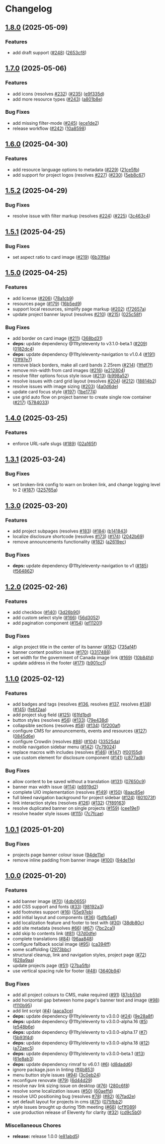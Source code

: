 # Changelog

## [1.8.0](https://github.com/inclusive-design/standards.inclusivedesign.ca/compare/v1.7.0...v1.8.0) (2025-05-09)


### Features

* add draft support ([#248](https://github.com/inclusive-design/standards.inclusivedesign.ca/issues/248)) ([2653cf8](https://github.com/inclusive-design/standards.inclusivedesign.ca/commit/2653cf8eb17e44667d73098eec98c319733a5301))

## [1.7.0](https://github.com/inclusive-design/standards.inclusivedesign.ca/compare/v1.6.0...v1.7.0) (2025-05-06)


### Features

* add icons (resolves [#232](https://github.com/inclusive-design/standards.inclusivedesign.ca/issues/232)) ([#235](https://github.com/inclusive-design/standards.inclusivedesign.ca/issues/235)) ([e9f335d](https://github.com/inclusive-design/standards.inclusivedesign.ca/commit/e9f335d2ef4d0247e3fbcadca578ce0203d9dec4))
* add more resource types ([#243](https://github.com/inclusive-design/standards.inclusivedesign.ca/issues/243)) ([a801b8e](https://github.com/inclusive-design/standards.inclusivedesign.ca/commit/a801b8e090b60a68cf3b82cf391ee545657a4bd1))


### Bug Fixes

* add missing filter-mode ([#245](https://github.com/inclusive-design/standards.inclusivedesign.ca/issues/245)) ([ece1de2](https://github.com/inclusive-design/standards.inclusivedesign.ca/commit/ece1de23ba7c9f466779faca244cfef776e9a0fa))
* release workflow ([#242](https://github.com/inclusive-design/standards.inclusivedesign.ca/issues/242)) ([10a8598](https://github.com/inclusive-design/standards.inclusivedesign.ca/commit/10a8598418b1e8169339afd9d6ad1638b756cdba))

## [1.6.0](https://github.com/inclusive-design/standards.inclusivedesign.ca/compare/v1.5.2...v1.6.0) (2025-04-30)


### Features

* add resource language options to metadata ([#229](https://github.com/inclusive-design/standards.inclusivedesign.ca/issues/229)) ([21ce5fb](https://github.com/inclusive-design/standards.inclusivedesign.ca/commit/21ce5fbc406a25097418f91b09c6756e277470fb))
* add support for project logos (resolves [#227](https://github.com/inclusive-design/standards.inclusivedesign.ca/issues/227)) ([#230](https://github.com/inclusive-design/standards.inclusivedesign.ca/issues/230)) ([5eb8c67](https://github.com/inclusive-design/standards.inclusivedesign.ca/commit/5eb8c67983c44aecc4dee6cb7122330fb6c7344a))

## [1.5.2](https://github.com/inclusive-design/standards.inclusivedesign.ca/compare/v1.5.1...v1.5.2) (2025-04-29)


### Bug Fixes

* resolve issue with filter markup (resolves [#224](https://github.com/inclusive-design/standards.inclusivedesign.ca/issues/224)) ([#225](https://github.com/inclusive-design/standards.inclusivedesign.ca/issues/225)) ([3c463c4](https://github.com/inclusive-design/standards.inclusivedesign.ca/commit/3c463c4794b2c76ad016c7f39d783d7edceb2fed))

## [1.5.1](https://github.com/inclusive-design/standards.inclusivedesign.ca/compare/v1.5.0...v1.5.1) (2025-04-25)


### Bug Fixes

* set aspect ratio to card image ([#219](https://github.com/inclusive-design/standards.inclusivedesign.ca/issues/219)) ([6b31f6a](https://github.com/inclusive-design/standards.inclusivedesign.ca/commit/6b31f6a24a48b59965c45ab5fe24a9e9a6d46834))

## [1.5.0](https://github.com/inclusive-design/standards.inclusivedesign.ca/compare/v1.4.0...v1.5.0) (2025-04-25)


### Features

* add license ([#206](https://github.com/inclusive-design/standards.inclusivedesign.ca/issues/206)) ([78a1cb9](https://github.com/inclusive-design/standards.inclusivedesign.ca/commit/78a1cb99df01c3570cbe04f9b0d5976e824fd19e))
* resources page ([#179](https://github.com/inclusive-design/standards.inclusivedesign.ca/issues/179)) ([16b5ed9](https://github.com/inclusive-design/standards.inclusivedesign.ca/commit/16b5ed9d2d447944d62e4f5cad73f737a6121535))
* support local resources, simplify page markup ([#202](https://github.com/inclusive-design/standards.inclusivedesign.ca/issues/202)) ([f72657a](https://github.com/inclusive-design/standards.inclusivedesign.ca/commit/f72657a26945642d82f6fd909a50c1f223197c43))
* update project banner layout (resolves [#210](https://github.com/inclusive-design/standards.inclusivedesign.ca/issues/210)) ([#215](https://github.com/inclusive-design/standards.inclusivedesign.ca/issues/215)) ([025c58f](https://github.com/inclusive-design/standards.inclusivedesign.ca/commit/025c58f755c2c1e71e050e81feaf20ddbbfb2542))


### Bug Fixes

* add border on card image ([#211](https://github.com/inclusive-design/standards.inclusivedesign.ca/issues/211)) ([368bd31](https://github.com/inclusive-design/standards.inclusivedesign.ca/commit/368bd316fc57ed1f3a2a885c062ea0d2dc605b18))
* **deps:** update dependency @11ty/eleventy to v3.1.0-beta.1 ([#209](https://github.com/inclusive-design/standards.inclusivedesign.ca/issues/209)) ([0182dc4](https://github.com/inclusive-design/standards.inclusivedesign.ca/commit/0182dc41423ba734e949abd278b4a74c8e95f254))
* **deps:** update dependency @11ty/eleventy-navigation to v1.0.4 ([#191](https://github.com/inclusive-design/standards.inclusivedesign.ca/issues/191)) ([31f97e7](https://github.com/inclusive-design/standards.inclusivedesign.ca/commit/31f97e7099694a90ee70a0a10c590b3652155f67))
* remove black borders, make all card bands 2.25rem ([#214](https://github.com/inclusive-design/standards.inclusivedesign.ca/issues/214)) ([1ffdf7f](https://github.com/inclusive-design/standards.inclusivedesign.ca/commit/1ffdf7fc4cc36f6bbbce5381c54a939d5e8b41b8))
* remove min-width from card images ([#216](https://github.com/inclusive-design/standards.inclusivedesign.ca/issues/216)) ([e212804](https://github.com/inclusive-design/standards.inclusivedesign.ca/commit/e212804286e72c2ec86bf5d12645a0e1cc83ac3c))
* resolve filter options focus style issue ([#213](https://github.com/inclusive-design/standards.inclusivedesign.ca/issues/213)) ([b998a52](https://github.com/inclusive-design/standards.inclusivedesign.ca/commit/b998a52f0980e5c87f736e016546ff5eb22b1475))
* resolve issues with card grid layout (resolves [#204](https://github.com/inclusive-design/standards.inclusivedesign.ca/issues/204)) ([#212](https://github.com/inclusive-design/standards.inclusivedesign.ca/issues/212)) ([18814b2](https://github.com/inclusive-design/standards.inclusivedesign.ca/commit/18814b274b3f6cbb3ce33d6c466043238f3feda0))
* resolve issues with image sizing ([#203](https://github.com/inclusive-design/standards.inclusivedesign.ca/issues/203)) ([4a0d6de](https://github.com/inclusive-design/standards.inclusivedesign.ca/commit/4a0d6deb93e381a0b8cf88ede880a018377d26fe))
* update card focus style ([#197](https://github.com/inclusive-design/standards.inclusivedesign.ca/issues/197)) ([1be1774](https://github.com/inclusive-design/standards.inclusivedesign.ca/commit/1be1774dc71e10885a2b2eb3b3be2f4672890302))
* use grid auto flow on project banner to create single row container ([#217](https://github.com/inclusive-design/standards.inclusivedesign.ca/issues/217)) ([5784033](https://github.com/inclusive-design/standards.inclusivedesign.ca/commit/5784033f04bba3f1c1c62c0521224849284f1e58))

## [1.4.0](https://github.com/inclusive-design/standards.inclusivedesign.ca/compare/v1.3.1...v1.4.0) (2025-03-25)


### Features

* enforce URL-safe slugs ([#189](https://github.com/inclusive-design/standards.inclusivedesign.ca/issues/189)) ([02a165f](https://github.com/inclusive-design/standards.inclusivedesign.ca/commit/02a165fe5c15fab669f76f7f258dcee56f567662))

## [1.3.1](https://github.com/inclusive-design/standards.inclusivedesign.ca/compare/v1.3.0...v1.3.1) (2025-03-24)


### Bug Fixes

* set broken-link config to warn on broken link, and change logging level to 2 ([#187](https://github.com/inclusive-design/standards.inclusivedesign.ca/issues/187)) ([325765a](https://github.com/inclusive-design/standards.inclusivedesign.ca/commit/325765af5c9fece1d0c42eaf4b2109c38614f1b0))

## [1.3.0](https://github.com/inclusive-design/standards.inclusivedesign.ca/compare/v1.2.0...v1.3.0) (2025-03-20)


### Features

* add project subpages (resolves [#183](https://github.com/inclusive-design/standards.inclusivedesign.ca/issues/183)) ([#184](https://github.com/inclusive-design/standards.inclusivedesign.ca/issues/184)) ([b141843](https://github.com/inclusive-design/standards.inclusivedesign.ca/commit/b1418436679e87db89731f814ca528d1fa57d5eb))
* localize disclosure shortcode (resolves [#173](https://github.com/inclusive-design/standards.inclusivedesign.ca/issues/173)) ([#174](https://github.com/inclusive-design/standards.inclusivedesign.ca/issues/174)) ([2042b69](https://github.com/inclusive-design/standards.inclusivedesign.ca/commit/2042b69079250e9f4d80bf94094d538c8bf5d747))
* remove announcements functionality ([#182](https://github.com/inclusive-design/standards.inclusivedesign.ca/issues/182)) ([a2619ec](https://github.com/inclusive-design/standards.inclusivedesign.ca/commit/a2619ec78a013adaf74e7156be0b3ebb75ec4864))


### Bug Fixes

* **deps:** update dependency @11ty/eleventy-navigation to v1 ([#185](https://github.com/inclusive-design/standards.inclusivedesign.ca/issues/185)) ([f564862](https://github.com/inclusive-design/standards.inclusivedesign.ca/commit/f56486271f16baae223f8082360e62599e2a8188))

## [1.2.0](https://github.com/inclusive-design/standards.inclusivedesign.ca/compare/v1.1.0...v1.2.0) (2025-02-26)


### Features

* add checkbox ([#140](https://github.com/inclusive-design/standards.inclusivedesign.ca/issues/140)) ([3d26b90](https://github.com/inclusive-design/standards.inclusivedesign.ca/commit/3d26b90576117a75653fa1596645e343f25b3136))
* add custom select style ([#166](https://github.com/inclusive-design/standards.inclusivedesign.ca/issues/166)) ([56d3052](https://github.com/inclusive-design/standards.inclusivedesign.ca/commit/56d3052b2ca0d11e184d7f20bdc959f6c0fc63cb))
* add pagination component ([#154](https://github.com/inclusive-design/standards.inclusivedesign.ca/issues/154)) ([ef11201](https://github.com/inclusive-design/standards.inclusivedesign.ca/commit/ef112016db08ab1d4d381f755e130dcf88cd5b4f))


### Bug Fixes

* align project title in the center of its banner ([#162](https://github.com/inclusive-design/standards.inclusivedesign.ca/issues/162)) ([735af4f](https://github.com/inclusive-design/standards.inclusivedesign.ca/commit/735af4fadd9b98f0e575c62ba05a89289d2b77f7))
* banner content position issue ([#170](https://github.com/inclusive-design/standards.inclusivedesign.ca/issues/170)) ([3317488](https://github.com/inclusive-design/standards.inclusivedesign.ca/commit/3317488924a85e44493e63ead41f1f99034692c3))
* set width for the government of Canada image link ([#169](https://github.com/inclusive-design/standards.inclusivedesign.ca/issues/169)) ([10b84fd](https://github.com/inclusive-design/standards.inclusivedesign.ca/commit/10b84fdbea08b8da05ffd796f0a8329eb31979bc))
* update address in the footer ([#171](https://github.com/inclusive-design/standards.inclusivedesign.ca/issues/171)) ([b901cc1](https://github.com/inclusive-design/standards.inclusivedesign.ca/commit/b901cc1b2a6d68ec7719f96652532d7096e2d41b))

## [1.1.0](https://github.com/inclusive-design/standards.inclusivedesign.ca/compare/v1.0.1...v1.1.0) (2025-02-12)


### Features

* add badges and tags (resolves [#136](https://github.com/inclusive-design/standards.inclusivedesign.ca/issues/136), resolves [#137](https://github.com/inclusive-design/standards.inclusivedesign.ca/issues/137), resolves [#138](https://github.com/inclusive-design/standards.inclusivedesign.ca/issues/138)) ([#145](https://github.com/inclusive-design/standards.inclusivedesign.ca/issues/145)) ([febf2aa](https://github.com/inclusive-design/standards.inclusivedesign.ca/commit/febf2aa739f7e829455e8d82cf508af62d772179))
* add project slug field ([#125](https://github.com/inclusive-design/standards.inclusivedesign.ca/issues/125)) ([61fd1bd](https://github.com/inclusive-design/standards.inclusivedesign.ca/commit/61fd1bd12a37a9eaf469cdeb421df22794c21687))
* button styles (resolves [#56](https://github.com/inclusive-design/standards.inclusivedesign.ca/issues/56)) ([#133](https://github.com/inclusive-design/standards.inclusivedesign.ca/issues/133)) ([79e438d](https://github.com/inclusive-design/standards.inclusivedesign.ca/commit/79e438db169a630142f5415238edd0ab4f204f3e))
* collapsible sections (resolves [#58](https://github.com/inclusive-design/standards.inclusivedesign.ca/issues/58)) ([#134](https://github.com/inclusive-design/standards.inclusivedesign.ca/issues/134)) ([5f200af](https://github.com/inclusive-design/standards.inclusivedesign.ca/commit/5f200af2e8bc6628c41b445e2dc55313ea013741))
* configure CMS for announcements, events and resources ([#127](https://github.com/inclusive-design/standards.inclusivedesign.ca/issues/127)) ([0845d6e](https://github.com/inclusive-design/standards.inclusivedesign.ca/commit/0845d6e3d50afcdc4a8f83da309ca77c820ed9b7))
* configure Crowdin (resolves [#88](https://github.com/inclusive-design/standards.inclusivedesign.ca/issues/88)) ([#104](https://github.com/inclusive-design/standards.inclusivedesign.ca/issues/104)) ([33525da](https://github.com/inclusive-design/standards.inclusivedesign.ca/commit/33525daba0d215a3c4c5b833a2dbaf12a88b248f))
* mobile navigation sidebar menu ([#142](https://github.com/inclusive-design/standards.inclusivedesign.ca/issues/142)) ([7c79024](https://github.com/inclusive-design/standards.inclusivedesign.ca/commit/7c79024ae7a0b2955d648ec5863a1c2811def38c))
* replace macros with includes (resolves [#146](https://github.com/inclusive-design/standards.inclusivedesign.ca/issues/146)) ([#147](https://github.com/inclusive-design/standards.inclusivedesign.ca/issues/147)) ([f00155d](https://github.com/inclusive-design/standards.inclusivedesign.ca/commit/f00155df6888a9ced06b7de551b7d5859e3f2ecc))
* use custom element for disclosure component ([#141](https://github.com/inclusive-design/standards.inclusivedesign.ca/issues/141)) ([c877adb](https://github.com/inclusive-design/standards.inclusivedesign.ca/commit/c877adb65f7a937532b98cd8ed23927108286c0f))


### Bug Fixes

* allow content to be saved without a translation ([#131](https://github.com/inclusive-design/standards.inclusivedesign.ca/issues/131)) ([07650c9](https://github.com/inclusive-design/standards.inclusivedesign.ca/commit/07650c9e3357bd1738291a92ec8c6e4785e9f1ef))
* banner max width issue ([#114](https://github.com/inclusive-design/standards.inclusivedesign.ca/issues/114)) ([e8919d2](https://github.com/inclusive-design/standards.inclusivedesign.ca/commit/e8919d2b50812ebc0098c8c85651cdf82cffdbed))
* complete UIO implementation (resolves [#149](https://github.com/inclusive-design/standards.inclusivedesign.ca/issues/149)) ([#150](https://github.com/inclusive-design/standards.inclusivedesign.ca/issues/150)) ([8aac85e](https://github.com/inclusive-design/standards.inclusivedesign.ca/commit/8aac85e8b344b34f1cb86a2ef893053afe2fc65b))
* full bleed navigation background for project sidebar ([#124](https://github.com/inclusive-design/standards.inclusivedesign.ca/issues/124)) ([601073f](https://github.com/inclusive-design/standards.inclusivedesign.ca/commit/601073f9f356d4c07bf3f239e22e88639903055b))
* link interaction styles (resolves [#126](https://github.com/inclusive-design/standards.inclusivedesign.ca/issues/126)) ([#132](https://github.com/inclusive-design/standards.inclusivedesign.ca/issues/132)) ([7f89163](https://github.com/inclusive-design/standards.inclusivedesign.ca/commit/7f891637aacfb676ff9ecdc72851d12118ab3fd2))
* resolve duplicated banner on single projects ([#159](https://github.com/inclusive-design/standards.inclusivedesign.ca/issues/159)) ([cee19e1](https://github.com/inclusive-design/standards.inclusivedesign.ca/commit/cee19e1c4e2a5e47a93121f9933ed9dbf77a1bb4))
* resolve header style issues ([#115](https://github.com/inclusive-design/standards.inclusivedesign.ca/issues/115)) ([7c7fcae](https://github.com/inclusive-design/standards.inclusivedesign.ca/commit/7c7fcae02137cc96892128237f8c3bd1b47c53e3))

## [1.0.1](https://github.com/inclusive-design/standards.inclusivedesign.ca/compare/v1.0.0...v1.0.1) (2025-01-20)


### Bug Fixes

* projects page banner colour issue ([94de11e](https://github.com/inclusive-design/standards.inclusivedesign.ca/commit/94de11e88b10d98d0e3eabe8eed764c8f4231727))
* remove inline padding from banner image ([#100](https://github.com/inclusive-design/standards.inclusivedesign.ca/issues/100)) ([94de11e](https://github.com/inclusive-design/standards.inclusivedesign.ca/commit/94de11e88b10d98d0e3eabe8eed764c8f4231727))

## [1.0.0](https://github.com/inclusive-design/standards.inclusivedesign.ca/compare/v0.0.1...v1.0.0) (2025-01-20)


### Features

* add banner image ([#70](https://github.com/inclusive-design/standards.inclusivedesign.ca/issues/70)) ([4db0655](https://github.com/inclusive-design/standards.inclusivedesign.ca/commit/4db0655406dd84534b30584bc141ac36e6c9f02c))
* add CSS support and fonts ([#33](https://github.com/inclusive-design/standards.inclusivedesign.ca/issues/33)) ([98192a3](https://github.com/inclusive-design/standards.inclusivedesign.ca/commit/98192a38ee47492edff60d4ff616385c902f6ad5))
* add footnotes support ([#16](https://github.com/inclusive-design/standards.inclusivedesign.ca/issues/16)) ([55e97eb](https://github.com/inclusive-design/standards.inclusivedesign.ca/commit/55e97eb1a64bdf7d46e100972bf17ace54b85924))
* add initial layout and components ([#36](https://github.com/inclusive-design/standards.inclusivedesign.ca/issues/36)) ([5dfb5a6](https://github.com/inclusive-design/standards.inclusivedesign.ca/commit/5dfb5a66b1c6b3366050ff60cbda07c28ed11644))
* add localization feature and footer to test with ([#30](https://github.com/inclusive-design/standards.inclusivedesign.ca/issues/30)) ([38db80c](https://github.com/inclusive-design/standards.inclusivedesign.ca/commit/38db80c4dc2af1e06f11d52f90272c641ff0749f))
* add site metadata (resolves [#66](https://github.com/inclusive-design/standards.inclusivedesign.ca/issues/66)) ([#67](https://github.com/inclusive-design/standards.inclusivedesign.ca/issues/67)) ([7bc2ca1](https://github.com/inclusive-design/standards.inclusivedesign.ca/commit/7bc2ca13b7bacd01864646be6275f5e2147f4fa2))
* add skip to contents link ([#81](https://github.com/inclusive-design/standards.inclusivedesign.ca/issues/81)) ([37d0dfe](https://github.com/inclusive-design/standards.inclusivedesign.ca/commit/37d0dfe4266567178a6293b4e19fc1f6b936390a))
* complete translations ([#84](https://github.com/inclusive-design/standards.inclusivedesign.ca/issues/84)) ([96aa848](https://github.com/inclusive-design/standards.inclusivedesign.ca/commit/96aa8488a518bfb54b18b9ac995ced8962d15c77))
* configure fallback social image ([#95](https://github.com/inclusive-design/standards.inclusivedesign.ca/issues/95)) ([ca394ff](https://github.com/inclusive-design/standards.inclusivedesign.ca/commit/ca394ffab4e21eba1e378f41565be2d212619781))
* some scaffolding ([2973bbc](https://github.com/inclusive-design/standards.inclusivedesign.ca/commit/2973bbcbe83107f6b97d1741de0e5a6e8cc03f6b))
* structural cleanup, link and navigation styles, project page ([#72](https://github.com/inclusive-design/standards.inclusivedesign.ca/issues/72)) ([628a9aa](https://github.com/inclusive-design/standards.inclusivedesign.ca/commit/628a9aa66f3801042d1ca40d7fec4ef0d3add361))
* update projects page ([#51](https://github.com/inclusive-design/standards.inclusivedesign.ca/issues/51)) ([27ba5fb](https://github.com/inclusive-design/standards.inclusivedesign.ca/commit/27ba5fbe49673fc360dbc102ecf67735c1ba6cb1))
* use vertical spacing rule for footer ([#48](https://github.com/inclusive-design/standards.inclusivedesign.ca/issues/48)) ([3640b94](https://github.com/inclusive-design/standards.inclusivedesign.ca/commit/3640b942d2c6f9655c4560d6638a32ab610be26e))


### Bug Fixes

* add all project colours to CMS, make required ([#91](https://github.com/inclusive-design/standards.inclusivedesign.ca/issues/91)) ([87cb51d](https://github.com/inclusive-design/standards.inclusivedesign.ca/commit/87cb51dc5d2d8c38ed6ecccec6ed4a500307b10a))
* add horizontal gap between home page's banner text and image ([#98](https://github.com/inclusive-design/standards.inclusivedesign.ca/issues/98)) ([f110b95](https://github.com/inclusive-design/standards.inclusivedesign.ca/commit/f110b95846af7701c7e1f055ad4a62acb5b1915a))
* add lint script ([#4](https://github.com/inclusive-design/standards.inclusivedesign.ca/issues/4)) ([aaca3ce](https://github.com/inclusive-design/standards.inclusivedesign.ca/commit/aaca3ce3ef04a06e858f670e582472d6ec016613))
* **deps:** update dependency @11ty/eleventy to v3.0.0 ([#24](https://github.com/inclusive-design/standards.inclusivedesign.ca/issues/24)) ([9e28a8f](https://github.com/inclusive-design/standards.inclusivedesign.ca/commit/9e28a8f7d787f7c2b1fd60439d56b9bd4b122373))
* **deps:** update dependency @11ty/eleventy to v3.0.0-alpha.16 ([#5](https://github.com/inclusive-design/standards.inclusivedesign.ca/issues/5)) ([e548b6e](https://github.com/inclusive-design/standards.inclusivedesign.ca/commit/e548b6ea3ed88f9bf3a6ce659b823f532682ebe3))
* **deps:** update dependency @11ty/eleventy to v3.0.0-alpha.17 ([#7](https://github.com/inclusive-design/standards.inclusivedesign.ca/issues/7)) ([5b93f4d](https://github.com/inclusive-design/standards.inclusivedesign.ca/commit/5b93f4ddcb13b4474509c4e34154a2e93794df14))
* **deps:** update dependency @11ty/eleventy to v3.0.0-alpha.18 ([#12](https://github.com/inclusive-design/standards.inclusivedesign.ca/issues/12)) ([a72aec5](https://github.com/inclusive-design/standards.inclusivedesign.ca/commit/a72aec5e4a79497688061208c84ce8b53a29d531))
* **deps:** update dependency @11ty/eleventy to v3.0.0-beta.1 ([#13](https://github.com/inclusive-design/standards.inclusivedesign.ca/issues/13)) ([61e8ab3](https://github.com/inclusive-design/standards.inclusivedesign.ca/commit/61e8ab386462b85d1d170dc3fdd99cc984a2ffdf))
* **deps:** update dependency rimraf to v6.0.1 ([#6](https://github.com/inclusive-design/standards.inclusivedesign.ca/issues/6)) ([d8dadd6](https://github.com/inclusive-design/standards.inclusivedesign.ca/commit/d8dadd629f34d3496cd2b506afd5ba251a3e38c9))
* ignore package.json in linting ([ff4b853](https://github.com/inclusive-design/standards.inclusivedesign.ca/commit/ff4b8535d12a5b9548b295bb3cb51ad29ea46939))
* menu button style issues ([#94](https://github.com/inclusive-design/standards.inclusivedesign.ca/issues/94)) ([3c0eb24](https://github.com/inclusive-design/standards.inclusivedesign.ca/commit/3c0eb24c2c5557b7ccc2649a6f277e1189707a98))
* reconfigure renovate ([#79](https://github.com/inclusive-design/standards.inclusivedesign.ca/issues/79)) ([6d44d29](https://github.com/inclusive-design/standards.inclusivedesign.ca/commit/6d44d29a9632894484c4bc6e83b74852055ec62f))
* resolve nav link sizing issue on desktop ([#76](https://github.com/inclusive-design/standards.inclusivedesign.ca/issues/76)) ([280c6f8](https://github.com/inclusive-design/standards.inclusivedesign.ca/commit/280c6f8ef3b59fefeebf24c28e8f65bf8fbb9dcb))
* resolve some localization issues ([#50](https://github.com/inclusive-design/standards.inclusivedesign.ca/issues/50)) ([60aeffd](https://github.com/inclusive-design/standards.inclusivedesign.ca/commit/60aeffdde8f241268cc9d0a4499f4d153e281266))
* resolve UIO positioning bug (resolves [#78](https://github.com/inclusive-design/standards.inclusivedesign.ca/issues/78)) ([#82](https://github.com/inclusive-design/standards.inclusivedesign.ca/issues/82)) ([67fad2e](https://github.com/inclusive-design/standards.inclusivedesign.ca/commit/67fad2e044a056293d7546314f58e9ea52536f8b))
* set default layout for projects in cms ([#75](https://github.com/inclusive-design/standards.inclusivedesign.ca/issues/75)) ([075fbb2](https://github.com/inclusive-design/standards.inclusivedesign.ca/commit/075fbb23f400baa6af5a3940b6ace6eb98a9ddd9))
* style issues brought up during 15th meeting ([#68](https://github.com/inclusive-design/standards.inclusivedesign.ca/issues/68)) ([cf1f089](https://github.com/inclusive-design/standards.inclusivedesign.ca/commit/cf1f08992be2cde550a70ae4b0eacf68bc64e679))
* use production release of Eleventy for clarity ([#32](https://github.com/inclusive-design/standards.inclusivedesign.ca/issues/32)) ([cd9c5b0](https://github.com/inclusive-design/standards.inclusivedesign.ca/commit/cd9c5b072fb998d894fe32d106b0b88ac6a5a5a8))


### Miscellaneous Chores

* **release:** release 1.0.0 ([e81abd5](https://github.com/inclusive-design/standards.inclusivedesign.ca/commit/e81abd57c8c60c505fb05d698e084559dd0efaca))
